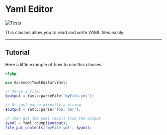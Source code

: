 # Yaml Editor

[![Tests](https://github.com/Gashmob/Yaml-editor/actions/workflows/test.yml/badge.svg)](https://github.com/Gashmob/Yaml-editor/actions/workflows/test.yml)

This classes allow you to read and write YAML files easily.

___

## Tutorial

Here a little example of how to use this classes:

```php
<?php

use Gashmob\YamlEditor\Yaml;

// Parse a file:
$output = Yaml::parseFile('myFile.yml');

// Or just parse directly a string
$output = Yaml::parse('foo: bar');

// Then get the yaml result from the output
$yaml = Yaml::dump($output);
file_put_contents('myFile.yml', $yaml);
```